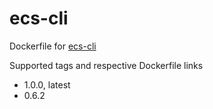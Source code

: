 # ecs-cli

Dockerfile for [ecs-cli](https://github.com/aws/amazon-ecs-cli)

Supported tags and respective Dockerfile links

- 1.0.0, latest
- 0.6.2
